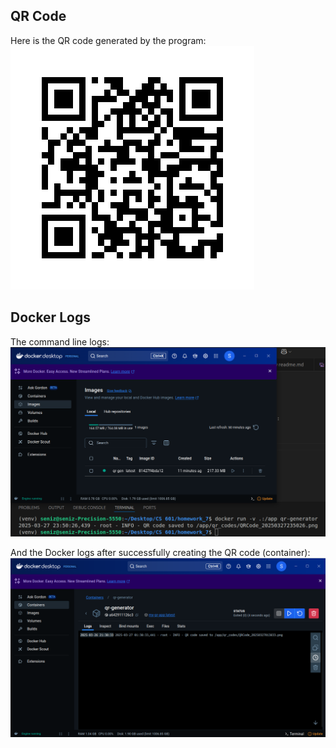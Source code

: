 ## QR Code
Here is the QR code generated by the program:<br>
![QR code](screenshots/QRCode_20250326212732.png)

## Docker Logs
The command line logs:
![CL Log](screenshots/logs.png)

And the Docker logs after successfully creating the QR code (container):
![Docker log](screenshots/docker_screenshot_log.png)

